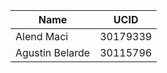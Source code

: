 | Name | UCID |
| -------- | -------- | 
| Alend Maci  | 30179339   | 
| Agustin Belarde   | 30115796  | 

